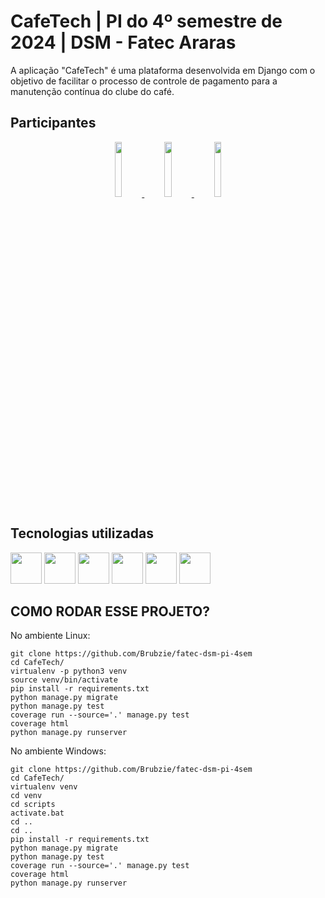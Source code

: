 # CafeTech | PI do 4º semestre de 2024 | DSM - Fatec Araras

A aplicação "CafeTech" é uma plataforma desenvolvida em Django com o objetivo de facilitar o processo de controle de pagamento para a manutenção contínua do clube do café.

## Participantes

<p align="center">
  <a href="https://github.com/marquesluana">
    <img src="https://avatars.githubusercontent.com/marquesluana" width="15%">
  </a>
  <a href="https://github.com/Brubzie">
    <img src="https://avatars.githubusercontent.com/Brubzie" width="15%">
  </a>
  <a href="https://github.com/pabloEduardoBarbosaa">
    <img src="https://avatars.githubusercontent.com/pabloEduardoBarbosaa" width="15%">
  </a>
</p>

## Tecnologias utilizadas

<div>
  <img src="https://cdn.jsdelivr.net/gh/devicons/devicon@latest/icons/django/django-plain.svg" width="50px">
  <img src="https://cdn.jsdelivr.net/gh/devicons/devicon@latest/icons/mongodb/mongodb-plain-wordmark.svg" width="50px">
  <img src="https://cdn.jsdelivr.net/gh/devicons/devicon/icons/github/github-original-wordmark.svg" width="50px">
  <img src="https://cdn.jsdelivr.net/gh/devicons/devicon/icons/html5/html5-plain-wordmark.svg" width="50px">
  <img src="https://cdn.jsdelivr.net/gh/devicons/devicon@latest/icons/python/python-original-wordmark.svg" width="50px">
  <img src="https://cdn.jsdelivr.net/gh/devicons/devicon/icons/vscode/vscode-original-wordmark.svg" width="50px">
</div>

## COMO RODAR ESSE PROJETO?

No ambiente Linux:

```console
git clone https://github.com/Brubzie/fatec-dsm-pi-4sem
cd CafeTech/
virtualenv -p python3 venv
source venv/bin/activate
pip install -r requirements.txt
python manage.py migrate
python manage.py test
coverage run --source='.' manage.py test 
coverage html
python manage.py runserver
```

No ambiente Windows:

```console
git clone https://github.com/Brubzie/fatec-dsm-pi-4sem
cd CafeTech/
virtualenv venv
cd venv
cd scripts
activate.bat
cd ..
cd ..
pip install -r requirements.txt
python manage.py migrate
python manage.py test
coverage run --source='.' manage.py test 
coverage html
python manage.py runserver

```
